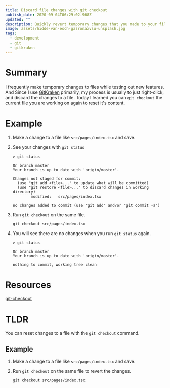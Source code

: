 ```yaml
---
title: Discard file changes with git checkout
publish_date: 2020-09-04T06:29:02.968Z
updated: ""
description: Quickly revert temporary changes that you made to your files.
image: assets/hidde-van-esch-gazronaxvsu-unsplash.jpg
tags:
  - development
  - git
  - gitkraken
---
```

# Summary

I frequently make temporary changes to files while testing out new features. And Since I use [GitKraken](https://www.gitkraken.com/) primarily, my process is usually to just right-click, and discard the changes to a file. Today I learned you can `git checkout` the current file you are working on again to reset it's content.

# Example

1. Make a change to a file like `src/pages/index.tsx` and save.
2. See your changes with `git status`

   ```shell
   > git status
                                                                                                
   On branch master
   Your branch is up to date with 'origin/master'.

   Changes not staged for commit:
     (use "git add <file>..." to update what will be committed)
     (use "git restore <file>..." to discard changes in working directory)
           modified:   src/pages/index.tsx

   no changes added to commit (use "git add" and/or "git commit -a")
   ```
3. Run `git checkout` on the same file.

   ```shell
   git checkout src/pages/index.tsx
   ```
4. You will see there are no changes when you run `git status` again.

   ```shell
   > git status                                                                                             

   On branch master
   Your branch is up to date with 'origin/master'.

   nothing to commit, working tree clean
   ```

# Resources

[git-checkout](https://git-scm.com/docs/git-checkout)

# TLDR

You can reset changes to a file with the `git checkout` command.

## Example

1. Make a change to a file like `src/pages/index.tsx` and save.
2. Run `git checkout` on the same file to revert the changes.

   ```shell
   git checkout src/pages/index.tsx
   ```